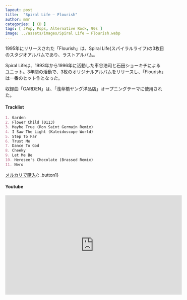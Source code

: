 ```yaml
---
layout: post
title:  "Spiral Life – Flourish"
author: mmr
categories: [ CD ]
tags: [ JPop, Pops, Alternative Rock, 90s ]
image: ../assets/images/Spiral Life – Flourish.webp
---
```


1995年にリリースされた「Flourish」は、Spiral Life(スパイラルライフ)の3枚目のスタジオアルバムであり、ラストアルバム。

Spiral Lifeは、1993年から1996年に活動した車谷浩司と石田ショーキチによるユニット。3年間の活動で、3枚のオリジナルアルバムをリリースし、「Flourish」は一番のヒット作となった。

収録曲「GARDEN」は、「浅草橋ヤング洋品店」オープニングテーマに使用された。

#### Tracklist
```md
1. Garden
2. Flower Child (0113)
3. Maybe True (Ron Saint Germain Remix)
4. I Saw The Light (Kaleidoscope World)
5. Step To Far
6. Trust Me
7. Dance To God
8. Cheeky
9. Let Me Be
10. Heresee's Chocolate (Brassed Remix)
11. Nero
```

[メルカリで購入](https://jp.mercari.com/item/m90625474415?afid=6142608987){: .button1}

#### Youtube
<iframe width="560" height="315" src="https://www.youtube.com/embed/bezCXU9hdCs?si=wHzi-g6loe7up-uW" title="YouTube video player" frameborder="0" allow="accelerometer; autoplay; clipboard-write; encrypted-media; gyroscope; picture-in-picture; web-share" referrerpolicy="strict-origin-when-cross-origin" allowfullscreen></iframe>
